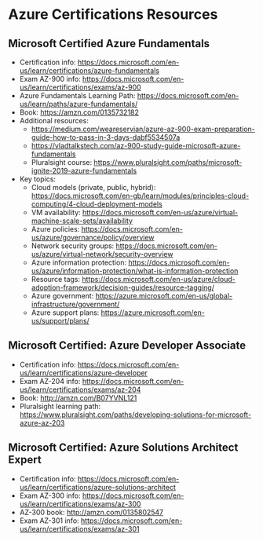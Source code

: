 # Azure Certifications Resources

## Microsoft Certified Azure Fundamentals

* Certification info: https://docs.microsoft.com/en-us/learn/certifications/azure-fundamentals
* Exam AZ-900 info: https://docs.microsoft.com/en-us/learn/certifications/exams/az-900
* Azure Fundamentals Learning Path: https://docs.microsoft.com/en-us/learn/paths/azure-fundamentals/
* Book: https://amzn.com/0135732182
* Additional resources:
  * https://medium.com/weareservian/azure-az-900-exam-preparation-guide-how-to-pass-in-3-days-dabf5534507a
  * https://vladtalkstech.com/az-900-study-guide-microsoft-azure-fundamentals
  * Pluralsight course: https://www.pluralsight.com/paths/microsoft-ignite-2019-azure-fundamentals
* Key topics:
  * Cloud models (private, public, hybrid): https://docs.microsoft.com/en-gb/learn/modules/principles-cloud-computing/4-cloud-deployment-models
  * VM availability: https://docs.microsoft.com/en-us/azure/virtual-machine-scale-sets/availability
  * Azure policies: https://docs.microsoft.com/en-us/azure/governance/policy/overview
  * Network security groups: https://docs.microsoft.com/en-us/azure/virtual-network/security-overview
  * Azure information protection: https://docs.microsoft.com/en-us/azure/information-protection/what-is-information-protection
  * Resource tags: https://docs.microsoft.com/en-us/azure/cloud-adoption-framework/decision-guides/resource-tagging/
  * Azure government: https://azure.microsoft.com/en-us/global-infrastructure/government/
  * Azure support plans: https://azure.microsoft.com/en-us/support/plans/
  
## Microsoft Certified: Azure Developer Associate

* Certification info: https://docs.microsoft.com/en-us/learn/certifications/azure-developer
* Exam AZ-204 info: https://docs.microsoft.com/en-us/learn/certifications/exams/az-204
* Book: http://amzn.com/B07YVNL121
* Pluralsight learning path: https://www.pluralsight.com/paths/developing-solutions-for-microsoft-azure-az-203

## Microsoft Certified: Azure Solutions Architect Expert

* Certification info: https://docs.microsoft.com/en-us/learn/certifications/azure-solutions-architect
* Exam AZ-300 info: https://docs.microsoft.com/en-us/learn/certifications/exams/az-300
* AZ-300 book: http://amzn.com/0135802547
* Exam AZ-301 info: https://docs.microsoft.com/en-us/learn/certifications/exams/az-301
